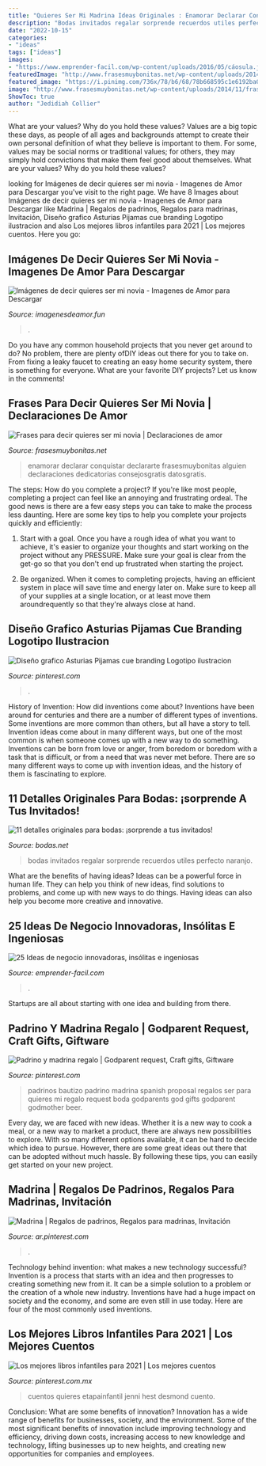 ```yaml
---
title: "Quieres Ser Mi Madrina Ideas Originales : Enamorar Declarar Conquistar Declararte Frasesmuybonitas Alguien Declaraciones Dedicatorias Consejosgratis Datosgratis"
description: "Bodas invitados regalar sorprende recuerdos utiles perfecto naranjo"
date: "2022-10-15"
categories:
- "ideas"
tags: ["ideas"]
images:
- "https://www.emprender-facil.com/wp-content/uploads/2016/05/cáosula.jpg"
featuredImage: "http://www.frasesmuybonitas.net/wp-content/uploads/2014/11/frases-para-decir-quieres-ser-mi-novia.jpg"
featured_image: "https://i.pinimg.com/736x/78/b6/68/78b668595c1e6192ba01dccacef8765f.jpg"
image: "http://www.frasesmuybonitas.net/wp-content/uploads/2014/11/frases-para-decir-quieres-ser-mi-novia.jpg"
ShowToc: true
author: "Jedidiah Collier"
---
```



What are your values? Why do you hold these values?
Values are a big topic these days, as people of all ages and backgrounds attempt to create their own personal definition of what they believe is important to them. For some, values may be social norms or traditional values; for others, they may simply hold convictions that make them feel good about themselves. What are your values? Why do you hold these values?

	

		
looking for Imágenes de decir quieres ser mi novia - Imagenes de Amor para Descargar you've visit to the right page. We have 8 Images about Imágenes de decir quieres ser mi novia - Imagenes de Amor para Descargar like Madrina | Regalos de padrinos, Regalos para madrinas, Invitación, Diseño grafico Asturias Pijamas cue branding Logotipo ilustracion and also Los mejores libros infantiles para 2021 | Los mejores cuentos. Here you go:
		
    
## Imágenes De Decir Quieres Ser Mi Novia - Imagenes De Amor Para Descargar

<img loading=lazy src="https://imagenesdeamor.fun/wp-content/uploads/2019/05/20-10-1024x618.jpg" onerror="this.onerror=null;this.src='https://tse1.mm.bing.net/th?id=OIP.SmElZWaifKU7VjGljPq-MwHaEe&amp;pid=15.1';" alt="Imágenes de decir quieres ser mi novia - Imagenes de Amor para Descargar">

_Source: imagenesdeamor.fun_

>. 

	

Do you have any common household projects that you never get around to do? No problem, there are plenty ofDIY ideas out there for you to take on. From fixing a leaky faucet to creating an easy home security system, there is something for everyone. What are your favorite DIY projects? Let us know in the comments!

    
## Frases Para Decir Quieres Ser Mi Novia | Declaraciones De Amor

<img loading=lazy src="http://www.frasesmuybonitas.net/wp-content/uploads/2014/11/frases-para-decir-quieres-ser-mi-novia.jpg" onerror="this.onerror=null;this.src='https://tse4.mm.bing.net/th?id=OIP.tHIWL4GSU7gy74igLBO_ugAAAA&amp;pid=15.1';" alt="Frases para decir quieres ser mi novia | Declaraciones de amor">

_Source: frasesmuybonitas.net_

>enamorar declarar conquistar declararte frasesmuybonitas alguien declaraciones dedicatorias consejosgratis datosgratis. 

	

The steps: How do you complete a project?
If you're like most people, completing a project can feel like an annoying and frustrating ordeal. The good news is there are a few easy steps you can take to make the process less daunting. Here are some key tips to help you complete your projects quickly and efficiently:
1. Start with a goal. Once you have a rough idea of what you want to achieve, it's easier to organize your thoughts and start working on the project without any PRESSURE. Make sure your goal is clear from the get-go so that you don't end up frustrated when starting the project.

2. Be organized. When it comes to completing projects, having an efficient system in place will save time and energy later on. Make sure to keep all of your supplies at a single location, or at least move them aroundrequently so that they're always close at hand.

    
## Diseño Grafico Asturias Pijamas Cue Branding Logotipo Ilustracion

<img loading=lazy src="https://i.pinimg.com/736x/2d/bf/81/2dbf8198902cf2d3ce45e59f65ad4102.jpg" onerror="this.onerror=null;this.src='https://tse4.mm.bing.net/th?id=OIP.yS07Tuvior5QRF9yJlEzkgHaHa&amp;pid=15.1';" alt="Diseño grafico Asturias Pijamas cue branding Logotipo ilustracion">

_Source: pinterest.com_

>. 

	

History of Invention: How did inventions come about?
Inventions have been around for centuries and there are a number of different types of inventions. Some inventions are more common than others, but all have a story to tell. Invention ideas come about in many different ways, but one of the most common is when someone comes up with a new way to do something. Inventions can be born from love or anger, from boredom or boredom with a task that is difficult, or from a need that was never met before. There are so many different ways to come up with invention ideas, and the history of them is fascinating to explore.

    
## 11 Detalles Originales Para Bodas: ¡sorprende A Tus Invitados!

<img loading=lazy src="https://cdn0.bodas.net/img_r_204460/0/6/4/4/t30_1_204460.jpg" onerror="this.onerror=null;this.src='https://tse3.mm.bing.net/th?id=OIP.Vj1x24w3GoaoyRIB2GKdCQHaE8&amp;pid=15.1';" alt="11 detalles originales para bodas: ¡sorprende a tus invitados!">

_Source: bodas.net_

>bodas invitados regalar sorprende recuerdos utiles perfecto naranjo. 

	

What are the benefits of having ideas?
Ideas can be a powerful force in human life. They can help you think of new ideas, find solutions to problems, and come up with new ways to do things. Having ideas can also help you become more creative and innovative.

    
## 25 Ideas De Negocio Innovadoras, Insólitas E Ingeniosas

<img loading=lazy src="https://www.emprender-facil.com/wp-content/uploads/2016/05/cáosula.jpg" onerror="this.onerror=null;this.src='https://tse2.mm.bing.net/th?id=OIP.N8WD2hezitUihEglujadwgHaGW&amp;pid=15.1';" alt="25 Ideas de negocio innovadoras, insólitas e ingeniosas">

_Source: emprender-facil.com_

>. 

	

Startups are all about starting with one idea and building from there.

    
## Padrino Y Madrina Regalo | Godparent Request, Craft Gifts, Giftware

<img loading=lazy src="https://i.pinimg.com/736x/e7/b5/75/e7b57546a61752c4a0cca9ec7519365e.jpg" onerror="this.onerror=null;this.src='https://tse2.mm.bing.net/th?id=OIP.ze07NyusNs9-Vt9LVvplqQHaJ6&amp;pid=15.1';" alt="Padrino y madrina regalo | Godparent request, Craft gifts, Giftware">

_Source: pinterest.com_

>padrinos bautizo padrino madrina spanish proposal regalos ser para quieres mi regalo request boda godparents god gifts godparent godmother beer. 

	

Every day, we are faced with new ideas. Whether it is a new way to cook a meal, or a new way to market a product, there are always new possibilities to explore. With so many different options available, it can be hard to decide which idea to pursue. However, there are some great ideas out there that can be adopted without much hassle. By following these tips, you can easily get started on your new project.

    
## Madrina | Regalos De Padrinos, Regalos Para Madrinas, Invitación

<img loading=lazy src="https://i.pinimg.com/736x/78/b6/68/78b668595c1e6192ba01dccacef8765f.jpg" onerror="this.onerror=null;this.src='https://tse4.mm.bing.net/th?id=OIP.-U7EGahvRiTlFtI1LcI8dgHaJ4&amp;pid=15.1';" alt="Madrina | Regalos de padrinos, Regalos para madrinas, Invitación">

_Source: ar.pinterest.com_

>. 

	

Technology behind invention: what makes a new technology successful?
Invention is a process that starts with an idea and then progresses to creating something new from it. It can be a simple solution to a problem or the creation of a whole new industry. Inventions have had a huge impact on society and the economy, and some are even still in use today. Here are four of the most commonly used inventions.

    
## Los Mejores Libros Infantiles Para 2021 | Los Mejores Cuentos

<img loading=lazy src="https://i.pinimg.com/736x/bc/96/91/bc9691822b68924448f2acde397a281a.jpg" onerror="this.onerror=null;this.src='https://tse2.mm.bing.net/th?id=OIP.9HnQnPajhIDN1BOhMnoOxgHaIu&amp;pid=15.1';" alt="Los mejores libros infantiles para 2021 | Los mejores cuentos">

_Source: pinterest.com.mx_

>cuentos quieres etapainfantil jenni hest desmond cuento. 

	

Conclusion: What are some benefits of innovation?
Innovation has a wide range of benefits for businesses, society, and the environment. Some of the most significant benefits of innovation include improving technology and efficiency, driving down costs, increasing access to new knowledge and technology, lifting businesses up to new heights, and creating new opportunities for companies and employees.


